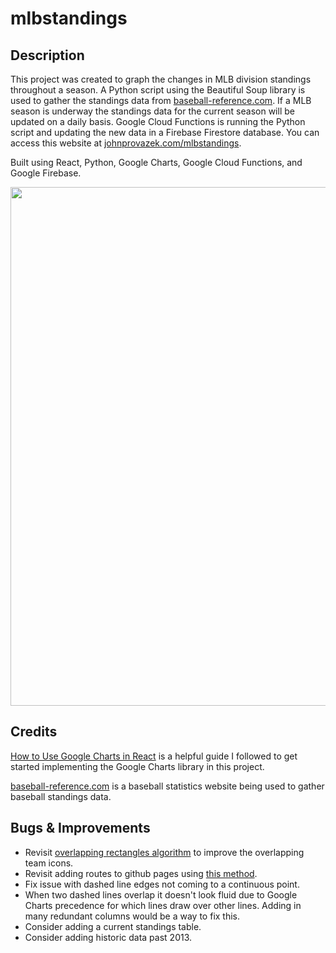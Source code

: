 # mlbstandings

## Description

This project was created to graph the changes in MLB division standings throughout a season. A Python script using the Beautiful Soup library is used to gather the standings data from [baseball-reference.com](https://www.baseball-reference.com/). If a MLB season is underway the standings data for the current season will be updated on a daily basis. Google Cloud Functions is running the Python script and updating the new data in a Firebase Firestore database. You can access this website at [johnprovazek.com/mlbstandings](https://www.johnprovazek.com/mlbstandings/).

Built using React, Python, Google Charts, Google Cloud Functions, and Google Firebase.

<div align="center">
  <picture>
    <img src="https://github.com/user-attachments/assets/7e5af3b8-1f8c-47e1-83ca-c41c41d1a603" width="830px">
  </picture>
</div>

## Credits

[How to Use Google Charts in React](https://blog.shahednasser.com/how-to-use-google-charts-in-react/#:~:text=In%20order%20to%20load%20Google,ll%20set%20google%20to%20window.) is a helpful guide I followed to get started implementing the Google Charts library in this project.

[baseball-reference.com](https://www.baseball-reference.com/) is a baseball statistics website being used to gather baseball standings data.

## Bugs & Improvements

- Revisit [overlapping rectangles algorithm](https://mikekling.com/comparing-algorithms-for-dispersing-overlapping-rectangles/) to improve the overlapping team icons.
- Revisit adding routes to github pages using [this method](https://github.com/rafgraph/spa-github-pages).
- Fix issue with dashed line edges not coming to a continuous point.
- When two dashed lines overlap it doesn't look fluid due to Google Charts precedence for which lines draw over other lines. Adding in many redundant columns would be a way to fix this.
- Consider adding a current standings table.
- Consider adding historic data past 2013.
